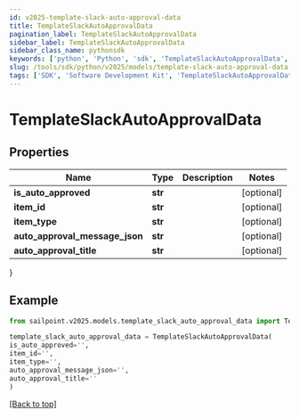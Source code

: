 ```yaml
---
id: v2025-template-slack-auto-approval-data
title: TemplateSlackAutoApprovalData
pagination_label: TemplateSlackAutoApprovalData
sidebar_label: TemplateSlackAutoApprovalData
sidebar_class_name: pythonsdk
keywords: ['python', 'Python', 'sdk', 'TemplateSlackAutoApprovalData', 'V2025TemplateSlackAutoApprovalData'] 
slug: /tools/sdk/python/v2025/models/template-slack-auto-approval-data
tags: ['SDK', 'Software Development Kit', 'TemplateSlackAutoApprovalData', 'V2025TemplateSlackAutoApprovalData']
---
```


# TemplateSlackAutoApprovalData


## Properties

Name | Type | Description | Notes
------------ | ------------- | ------------- | -------------
**is_auto_approved** | **str** |  | [optional] 
**item_id** | **str** |  | [optional] 
**item_type** | **str** |  | [optional] 
**auto_approval_message_json** | **str** |  | [optional] 
**auto_approval_title** | **str** |  | [optional] 
}

## Example

```python
from sailpoint.v2025.models.template_slack_auto_approval_data import TemplateSlackAutoApprovalData

template_slack_auto_approval_data = TemplateSlackAutoApprovalData(
is_auto_approved='',
item_id='',
item_type='',
auto_approval_message_json='',
auto_approval_title=''
)

```
[[Back to top]](#) 

